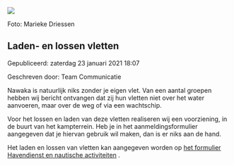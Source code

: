 


![](/images/articlethumbnails/14699876982_c93602fd3b_b.jpg)


 Foto: Marieke Driessen
 

Laden- en lossen vletten
-------------------------





 Gepubliceerd: zaterdag 23 januari 2021 18:07
   

 Geschreven door: Team Communicatie
   




 Nawaka is natuurlijk niks zonder je eigen vlet. Van een aantal groepen hebben wij bericht ontvangen dat zij hun vletten niet over het water aanvoeren, maar over de weg of via een wachtschip.
 



 Voor het lossen en laden van deze vletten realiseren wij een voorziening, in de buurt van het kampterrein. Heb je in het aanmeldingsformulier aangegeven dat je hiervan gebruik wil maken, dan is er niks aan de hand.
   

 Het laden en lossen van vletten kan aangegeven worden op
 [het formulier Havendienst en nautische activiteiten](https://sol.scouting.nl/as/form/20035/participant/new?idU=1) 
 .
 








